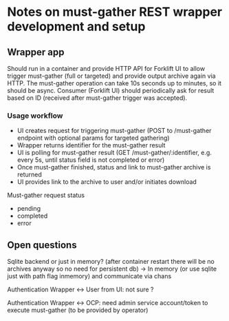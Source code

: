 # Notes on must-gather REST wrapper development and setup

## Wrapper app

Should run in a container and provide HTTP API for Forklift UI to allow trigger must-gather (full or targeted) and provide output archive again via HTTP. The must-gather operation can take 10s seconds up to minutes, so it should be async. Consumer (Forklift UI) should periodically ask for result based on ID (received after must-gather trigger was accepted).

### Usage workflow

- UI creates request for triggering must-gather (POST to /must-gather endpoint with optional params for targeted gathering)
- Wrapper returns identifier for the must-gather result
- UI is polling for must-gather result (GET /must-gather/:identifier, e.g. every 5s, until status field is not completed or error)
- Once must-gather finished, status and link to must-gather archive is returned
- UI provides link to the archive to user and/or initiates download

Must-gather request status

- pending
- completed
- error

## Open questions

Sqlite backend or just in memory? (after container restart there will be no archives anyway so no need for persistent db)
-> In memory (or use sqlite just with path flag inmemory) and communicate via chans

Authentication Wrapper <-> User from UI: not sure ?

Authentication Wrapper <-> OCP: need admin service account/token to execute must-gather (to be provided by operator)
